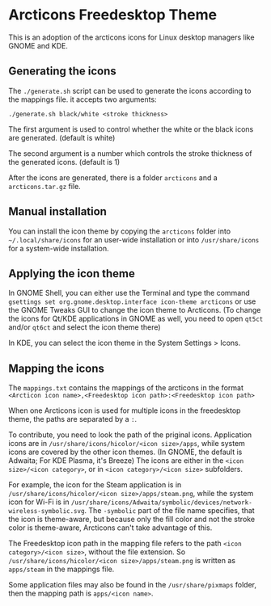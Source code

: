 # Arcticons Freedesktop Theme

This is an adoption of the arcticons icons for Linux desktop managers like GNOME and KDE.

## Generating the icons

The `./generate.sh` script can be used to generate the icons according to the mappings file. it accepts two arguments:

`./generate.sh black/white <stroke thickness>`

The first argument is used to control whether the white or the black icons are generated. (default is white)

The second argument is a number which controls the stroke thickness of the generated icons. (default is 1)

After the icons are generated, there is a folder `arcticons` and a `arcticons.tar.gz` file.

## Manual installation

You can install the icon theme by copying the `arcticons` folder into `~/.local/share/icons` for an user-wide installation or into `/usr/share/icons` for a system-wide installation.

## Applying the icon theme

In GNOME Shell, you can either use the Terminal and type the command `gsettings set org.gnome.desktop.interface icon-theme arcticons` or use the GNOME Tweaks GUI to change the icon theme to Arcticons. (To change the icons for Qt/KDE applications in GNOME as well, you need to open `qt5ct` and/or `qt6ct` and select the icon theme there)

In KDE, you can select the icon theme in the System Settings > Icons.

## Mapping the icons

The `mappings.txt` contains the mappings of the arcticons in the format `<Arcticon icon name>,<Freedesktop icon path>:<Freedesktop icon path>`

When one Arcticons icon is used for multiple icons in the freedesktop theme, the paths are separated by a `:`.

To contribute, you need to look the path of the priginal icons. Application icons are in `/usr/share/icons/hicolor/<icon size>/apps`, while system icons are covered by the other icon themes. (In GNOME, the default is Adwaita; For KDE Plasma, it's Breeze) The icons are either in the `<icon size>/<icon category>`, or in `<icon category>/<icon size>` subfolders.

For example, the icon for the Steam application is in `/usr/share/icons/hicolor/<icon size>/apps/steam.png`, while the system icon for Wi-Fi is in `/usr/share/icons/Adwaita/symbolic/devices/network-wireless-symbolic.svg`. The `-symbolic` part of the file name specifies, that the icon is theme-aware, but because only the fill color and not the stroke color is theme-aware, Arcticons can't take advantage of this.

The Freedesktop icon path in the mapping file refers to the path `<icon category>/<icon size>`, without the file extension. So `/usr/share/icons/hicolor/<icon size>/apps/steam.png` is written as `apps/steam` in the mappings file.

Some application files may also be found in the `/usr/share/pixmaps` folder, then the mapping path is `apps/<icon name>`.
